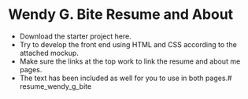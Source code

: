 # Wendy G. Bite Resume and About

- Download the starter project here.
- Try to develop the front end using HTML and CSS according to the attached mockup.
- Make sure the links at the top work to link the resume and about me pages.
- The text has been included as well for you to use in both pages.# resume_wendy_g_bite

